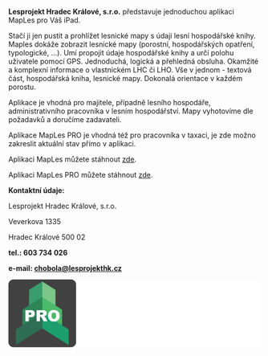 **Lesprojekt Hradec Králové, s.r.o.** představuje jednoduchou aplikaci MapLes pro Váš iPad.

Stačí ji jen pustit a prohlížet lesnické mapy s údaji lesní hospodářské knihy. Maples dokáže zobrazit lesnické mapy (porostní, hospodářských opatření, typologické, ...). Umí propojit údaje hospodářské knihy a určí polohu uživatele pomocí GPS. Jednoduchá, logická a přehledná obsluha. Okamžité a komplexní informace o vlastnickém LHC či LHO. Vše v jednom - textová část, hospodářská kniha, lesnické mapy. Dokonalá orientace v každém porostu.

Aplikace je vhodná pro majitele, případně lesního hospodáře, administrativního pracovníka v lesním hospodářství. Mapy vyhotovíme dle požadavků a doručíme zadavateli.

Aplikace MapLes PRO je vhodná též pro pracovníka v taxaci, je zde možno zakreslit aktuální stav přímo v aplikaci.




Aplikaci MapLes můžete stáhnout [zde](https://apps.apple.com/cz/app/maples/id584746483).

Aplikaci MapLes PRO můžete stáhnout [zde](https://apps.apple.com/cz/app/maples-pro/id1305006165).





**Kontaktní údaje:**

Lesprojekt Hradec Králové, s.r.o.

Veverkova 1335

Hradec Králové 500 02

**tel.: 603 734 026**  

**e-mail: [chobola@lesprojekthk.cz](mailto:chobola@lesprojekt.cz)**



![image](Images/img.jpeg)
